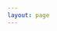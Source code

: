 ```yaml
---
layout: page
---
```


<script setup>
import {
  VPTeamPage,
  VPTeamPageTitle,
  VPTeamMembers,
   VPTeamPageSection
} from 'vitepress/theme'




const coreMembers = [
  {
    avatar: '/assets/team/潘超越.png',
    name: '潘超越',
    title: 'Tech Lead Architect',
    desc: '认知是我们的一生之敌',
    links: [
    //   { icon: 'github', link: 'https://github.com/yyx990803' },
    ]
  },
  {
    avatar: '/assets/team/赵建昌.png',
    name: '赵建昌',
    title: 'Tech Lead',
    desc: '',
    links: [
    //   { icon: 'github', link: 'https://github.com/yyx990803' },
    ]
  },
  {
    avatar: '/assets/team/郝伟伟.png',
    name: '郝伟伟',
    title: 'PM',
    desc: '凡事换位思考，人生就会瞬间豁然开朗'
  },
  {
    avatar: '/assets/team/何光明.png',
    name: '何光明',
    title: 'Developers',
    desc: '相信自己，并了解你自己',
  },

  {
    avatar: '/assets/team/马钧.png',
    name: '马钧',
    title: 'Developers',
    desc: '正义绝不妥协！',
    links: [
    //   { icon: 'github', link: 'https://github.com/yyx990803' },
    ]
  },
  {
    avatar: '/assets/team/肖斌.png',
    name: '肖斌',
    title: 'Developers',
    desc: '只要思想不滑坡，办法总比困难多',
    links: [
    //   { icon: 'github', link: 'https://github.com/yyx990803' },
    ]
  },
  {
    avatar: '/assets/team/常海.png',
    name: '常海',
    title: 'Developers',
    desc: '',
    links: [
    //   { icon: 'github', link: 'https://github.com/yyx990803' },
    ]
  },
  {
    avatar: '/assets/team/张杰.png',
    name: '张杰',
    title: 'Developers',
    desc: '',
    links: [
    //   { icon: 'github', link: 'https://github.com/yyx990803' },
    ]
  },
  {
    avatar: '/assets/team/权雷雷.png',
    name: '权雷雷',
    title: 'Developers',
    desc:'纵有疾风起，人生不言弃',
    links: [
    //   { icon: 'github', link: 'https://github.com/yyx990803' },
    ]
  },
  {
    avatar: '/assets/team/李杨.png',
    name: '李杨',
    title: 'Developers',
    desc: '用代码改变世界，用科技引领未来',
    links: [
    //   { icon: 'github', link: 'https://github.com/yyx990803' },
    ]
  },
  {
    avatar: '/assets/team/王云一.png',
    name: '王云一',
    title: 'Developers',
    desc: '',
    links: [
    //   { icon: 'github', link: 'https://github.com/yyx990803' },
    ]
  },
  {
    avatar: '/assets/team/罗栋楠.png',
    name: '罗栋楠',
    title: 'Developers',
    desc: '',
    links: [
    //   { icon: 'github', link: 'https://github.com/yyx990803' },
    ]
  },
  {
    avatar: '/assets/team/李建超.png',
    name: '李建超',
    title: 'Developers',
    desc: '',
    links: [
    //   { icon: 'github', link: 'https://github.com/yyx990803' },
    ]
  },
  {
    avatar: '/assets/team/邓源鹤.png',
    name: '邓源鹤',
    title: 'Developers',
    desc: '',
  },
  {
    avatar: '/assets/team/许志成.png',
    name: '许志成',
    title: 'Developers',
    desc: '',
  },
]


const partners = [
  {
    avatar: '/assets/team/王宇坤.png',
    name: '王宇坤',
    title: 'Technical Supervisor',
    desc: '智慧源于勤奋，未来属于创新',
  },
  {
    avatar: '/assets/team/陈超.png',
    name: '陈超',
    title: 'Developers',
    desc:'知足常乐',
  },
  {
    avatar: '/assets/team/宋凯.png',
    name: '宋凯',
    title: 'Developers',
    desc:'脚踏实地,不负韶华',
  },
  {
    avatar: '/assets/team/周湛.png',
    name: '周湛', 
    title: 'Developers',
    desc:'精诚所至，金石为开',
  },
  {
    avatar: '/assets/team/兰杨岩.png',
    name: '兰杨岩',
    title: 'Developers',
    desc: '勇敢的人先享受世界！',
  },
  {
    avatar: '/assets/team/苏杰.png',
    name: '苏杰',
    title: 'Developers',
    desc: '只有高手才能活下来！',
  },
]


</script>

<VPTeamPage>
  <VPTeamPageTitle>
    <template #title>我们的后端</template>
    <template #lead>核心成员</template>
  </VPTeamPageTitle>
  <VPTeamMembers size="medium" :members="coreMembers" />
  <VPTeamPageSection>
    <template #title>特别感谢</template>
    <template #lead>协同伙伴</template>
    <template #members>
      <VPTeamMembers size="small" :members="partners" />
    </template>
  </VPTeamPageSection>
</VPTeamPage>

